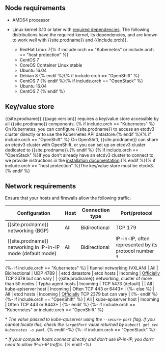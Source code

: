 ## Node requirements

- AMD64 processor

- Linux kernel 3.10 or later with [required dependencies](#kernel-dependencies).
  The following distributions have the required kernel, its dependencies, and are
  known to work well with {{site.prodname}} and {{include.orch}}.
  - RedHat Linux 7{% if include.orch == "Kubernetes" or include.orch == "host protection" %}
  - CentOS 7
  - CoreOS Container Linux stable
  - Ubuntu 16.04
  - Debian 8
  {% endif %}{% if include.orch == "OpenShift" %}
  - CentOS 7
  {% endif %}{% if include.orch == "OpenStack" %}
  - Ubuntu 16.04
  - CentOS 7
  {% endif %}

## Key/value store

{{site.prodname}} {{page.version}} requires a key/value store accessible by all
{{site.prodname}} components. {% if include.orch == "Kubernetes" %} On Kubernetes,
you can configure {{site.prodname}} to access an etcdv3 cluster directly or to
use the Kubernetes API datastore.{% endif %}{% if include.orch == "OpenShift" %} On
OpenShift, {{site.prodname}} can share an etcdv3 cluster with OpenShift, or
you can set up an etcdv3 cluster dedicated to {{site.prodname}}.{% endif %}
{% if include.orch == "OpenStack" %}If you don't already have an etcdv3 cluster
to connect to, we provide instructions in the [installation documentation](./installation/).{% endif %}{% if include.orch == "host protection" %}The key/value store must be etcdv3.{% endif %}


## Network requirements

Ensure that your hosts and firewalls allow the following traffic.

| Configuration                                                | Host                | Connection type | Port/protocol |
|--------------------------------------------------------------|---------------------|-----------------|---------------|
| {{site.prodname}} networking (BGP)                           | All                 | Bidirectional   | TCP 179 |
| {{site.prodname}} networking in IP-in-IP mode (default mode) | All                 | Bidirectional   | IP-in-IP, often represented by its protocol number `4` |
{%- if include.orch == "Kubernetes" %}
| flannel networking (VXLAN)                                   | All                 | Bidirectional   | UDP 4789 |
| etcd datastore                                               | etcd hosts          | Incoming        | [Officially](http://www.iana.org/assignments/service-names-port-numbers/service-names-port-numbers.txt) TCP 2379 but can vary |
| {{site.prodname}} networking, cluster of more than 50 nodes  | Typha agent hosts   | Incoming        | TCP 5473 (default) |
| All                                                          | kube-apiserver host | Incoming        | Often TCP 443 or 6443\* |
{%- else %}
| All                                                          | etcd hosts          | Incoming        | [Officially](http://www.iana.org/assignments/service-names-port-numbers/service-names-port-numbers.txt) TCP 2379 but can vary |
{%- endif %}
{%- if include.orch == "OpenShift" %}
| All                                                          | kube-apiserver host | Incoming        | Often TCP 443 or 8443\* |
{%- endif %}
{%- if include.orch == "Kubernetes" or include.orch == "OpenShift" %}

\* _The value passed to kube-apiserver using the `--secure-port` flag. If you cannot locate this, check the `targetPort` value returned by `kubectl get svc kubernetes -o yaml`._
{% endif -%}
{%- if include.orch == "OpenStack" %}

\* _If your compute hosts connect directly and don't use IP-in-IP, you don't need to allow IP-in-IP traffic._
{% endif -%}
